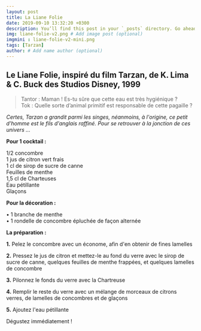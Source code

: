 ```yaml
---
layout: post
title: La Liane Folie
date: 2019-09-10 13:32:20 +0300
description: You’ll find this post in your `_posts` directory. Go ahead and edit it and re-build the site to see your changes. # Add post description (optional)
img: liane-folie-v2.png # Add image post (optional)
imgmini : liane-folie-v2-mini.png
tags: [Tarzan]
author: # Add name author (optional)
---
```


## Le Liane Folie, inspiré du film Tarzan, de K. Lima & C. Buck des Studios Disney, 1999

>Tantor : Maman ! Es-tu sûre que cette eau est très hygiénique ? <br>
>Tok : Quelle sorte d’animal primitif est responsable de cette pagaille ?

*Certes, Tarzan a grandit parmi les singes, néanmoins, à l'origine, ce petit d'homme est le fils d'anglais raffiné. Pour se retrouver à la jonction de ces univers ...* 

**Pour 1 cocktail :**

1/2 concombre <br>
1 jus de citron vert frais <br>
1 cl de sirop de sucre de canne <br>
Feuilles de menthe <br>
1,5 cl de Charteuses <br>
Eau pétillante <br>
Glaçons <br>

**Pour la décoration :**

• 1 branche de menthe <br>
• 1 rondelle de concombre épluchée de façon alternée <br>

**La préparation :**

**1.** Pelez le concombre avec un économe, afin d'en obtenir de fines lamelles

**2.** Pressez le jus de citron et mettez-le au fond du verre avec le sirop de sucre de canne, quelques feuilles de menthe frappées, et quelques lamelles de concombre

**3.** Pilonnez le fonds du verre avec la Chartreuse

**4.** Remplir le reste du verre avec un mélange de morceaux de citrons verres, de lamelles de concombres et de glaçons

**5.** Ajoutez l'eau pétillante

Dégustez immédiatement !

